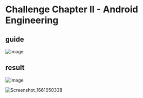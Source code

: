 # Challenge Chapter II - Android Engineering

## guide
![image](https://user-images.githubusercontent.com/70440045/185773066-464e3738-2c59-4aa4-94bf-c1fd2a81894b.png)

## result
![image](https://user-images.githubusercontent.com/70440045/185773260-4d6c4a6d-39f3-47f6-a72f-192331051bf8.png)

![Screenshot_1661050338](https://user-images.githubusercontent.com/70440045/185789266-e8c5fe48-7022-4ef0-a644-00cb17935568.png)

